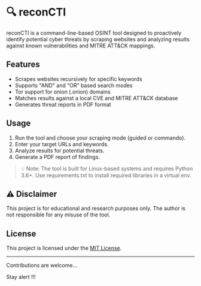 # 🔍 reconCTI

reconCTI is a command-line-based OSINT tool designed to proactively identify potential cyber threats by scraping websites and analyzing results against known vulnerabilities and MITRE ATT&CK mappings.

## Features

- Scrapes websites recursively for specific keywords
- Supports "AND" and "OR" based search modes
- Tor support for onion (.onion) domains
- Matches results against a local CVE and MITRE ATT&CK database
- Generates threat reports in PDF format

## Usage

1. Run the tool and choose your scraping mode (guided or commando).
2. Enter your target URLs and keywords.
3. Analyze results for potential threats.
4. Generate a PDF report of findings.

> 💡 Note: The tool is built for Linux-based systems and requires Python 3.6+. Use requirements.txt to install required libraries in a virtual env.

## ⚠️ Disclaimer

This project is for educational and research purposes only. The author is not responsible for any misuse of the tool.

## License

This project is licensed under the [MIT License](LICENSE).

---

Contributions are welcome...

Stay alert !!!
